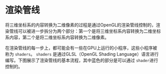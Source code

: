 # 渲染管线

将三维坐标系的内容转换为二维像素的过程是通过OpenGL的渲染管线控制的，渲染管线可以被进一步拆分为两个部分：第一个是将三维坐标系内容转换为二维坐标系内容，第二个是将二维坐标系内容转换为二维像素。

在渲染管线的每一步上，都可能会有一些在GPU上运行的小程序，这些小程序被称为 `shaders`。 `shaders` 是通过GLSL（OpenGL Shading Language）语言进行编写。下图展示了渲染管线的基本流程，其中蓝色的部分是可以通过 `shader`进行控制的。